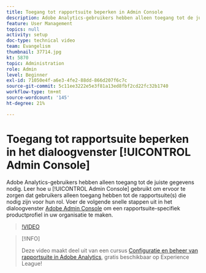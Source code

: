 ```yaml
---
title: Toegang tot rapportsuite beperken in Admin Console
description: Adobe Analytics-gebruikers hebben alleen toegang tot de juiste gegevens nodig. Leer hoe u de Admin Console gebruikt om ervoor te zorgen dat gebruikers alleen toegang hebben tot de rapportsuite(s) die nodig zijn voor hun rol. Voer de volgende snelle stappen uit in de Adobe Admin Console om een rapportsuite-specifiek productprofiel in uw organisatie te maken.
feature: User Management
topics: null
activity: setup
doc-type: technical video
team: Evangelism
thumbnail: 37714.jpg
kt: 5870
topic: Administration
role: Admin
level: Beginner
exl-id: 71050e4f-a6e3-4fe2-88dd-866d207f6c7c
source-git-commit: 5c11ee3222e5e3f81a13ed8fbf2cd22fc32b1740
workflow-type: tm+mt
source-wordcount: '145'
ht-degree: 21%

---
```


# Toegang tot rapportsuite beperken in het dialoogvenster [!UICONTROL Admin Console]

Adobe Analytics-gebruikers hebben alleen toegang tot de juiste gegevens nodig. Leer hoe u [!UICONTROL Admin Console] gebruikt om ervoor te zorgen dat gebruikers alleen toegang hebben tot de rapportsuite(s) die nodig zijn voor hun rol. Voer de volgende snelle stappen uit in het dialoogvenster [Adobe Admin Console](https://adminconsole.adobe.com/) om een rapportsuite-specifiek productprofiel in uw organisatie te maken.

>[!VIDEO](https://video.tv.adobe.com/v/37714/?quality=12&learn=on)

>[!INFO]
>
> Deze video maakt deel uit van een cursus [Configuratie en beheer van rapportsuite in Adobe Analytics](https://experienceleague.adobe.com/?recommended=Analytics-A-1-2021.1.administration), gratis beschikbaar op Experience League!